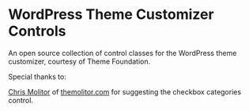WordPress Theme Customizer Controls
===================

An open source collection of control classes for the WordPress theme customizer, courtesy of Theme Foundation.

Special thanks to:

[Chris Molitor](https://twitter.com/theMOLITOR) of [themolitor.com](http://www.themolitor.com/) for suggesting the checkbox categories control.
